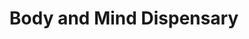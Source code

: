 ---
title: "Body and Mind Dispensary"
url: /west-memphis/body-and-mind-dispensary/
shop: supermarket
---